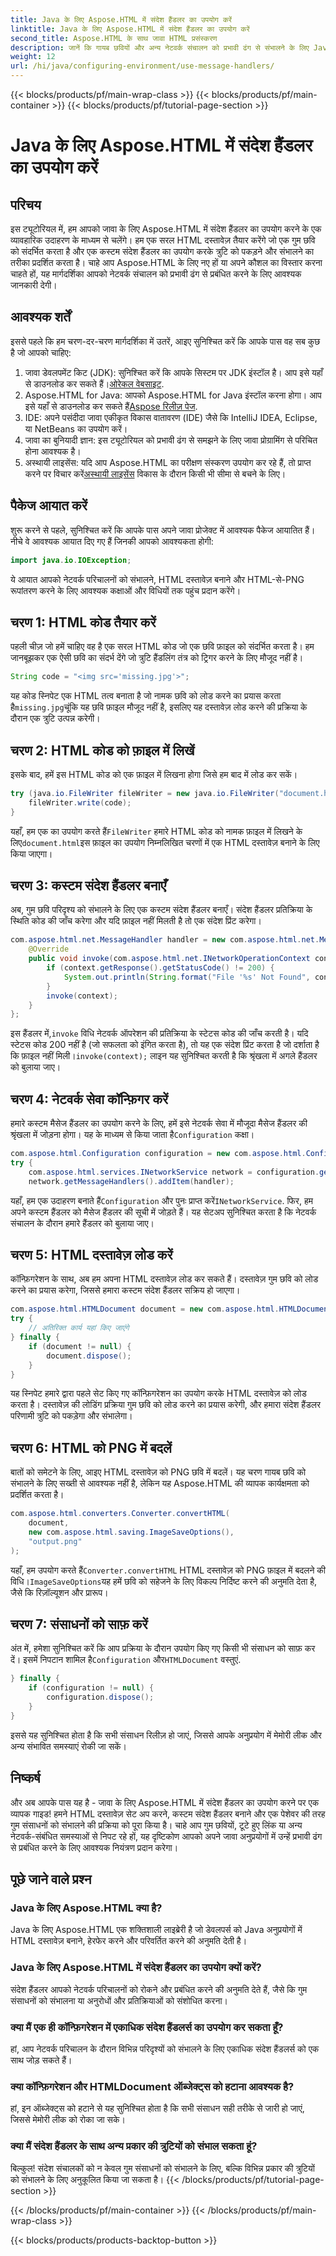 ```yaml
---
title: Java के लिए Aspose.HTML में संदेश हैंडलर का उपयोग करें
linktitle: Java के लिए Aspose.HTML में संदेश हैंडलर का उपयोग करें
second_title: Aspose.HTML के साथ जावा HTML प्रसंस्करण
description: जानें कि गायब छवियों और अन्य नेटवर्क संचालन को प्रभावी ढंग से संभालने के लिए Java के लिए Aspose.HTML में संदेश हैंडलर का उपयोग कैसे करें।
weight: 12
url: /hi/java/configuring-environment/use-message-handlers/
---
```


{{< blocks/products/pf/main-wrap-class >}}
{{< blocks/products/pf/main-container >}}
{{< blocks/products/pf/tutorial-page-section >}}

# Java के लिए Aspose.HTML में संदेश हैंडलर का उपयोग करें

## परिचय
इस ट्यूटोरियल में, हम आपको जावा के लिए Aspose.HTML में संदेश हैंडलर का उपयोग करने के एक व्यावहारिक उदाहरण के माध्यम से चलेंगे। हम एक सरल HTML दस्तावेज़ तैयार करेंगे जो एक गुम छवि को संदर्भित करता है और एक कस्टम संदेश हैंडलर का उपयोग करके त्रुटि को पकड़ने और संभालने का तरीका प्रदर्शित करता है। चाहे आप Aspose.HTML के लिए नए हों या अपने कौशल का विस्तार करना चाहते हों, यह मार्गदर्शिका आपको नेटवर्क संचालन को प्रभावी ढंग से प्रबंधित करने के लिए आवश्यक जानकारी देगी।
## आवश्यक शर्तें
इससे पहले कि हम चरण-दर-चरण मार्गदर्शिका में उतरें, आइए सुनिश्चित करें कि आपके पास वह सब कुछ है जो आपको चाहिए:
1.  जावा डेवलपमेंट किट (JDK): सुनिश्चित करें कि आपके सिस्टम पर JDK इंस्टॉल है। आप इसे यहाँ से डाउनलोड कर सकते हैं।[ओरेकल वेबसाइट](https://www.oracle.com/java/technologies/javase-downloads.html).
2.  Aspose.HTML for Java: आपको Aspose.HTML for Java इंस्टॉल करना होगा। आप इसे यहाँ से डाउनलोड कर सकते हैं[Aspose रिलीज़ पेज](https://releases.aspose.com/html/java/).
3. IDE: अपने पसंदीदा जावा एकीकृत विकास वातावरण (IDE) जैसे कि IntelliJ IDEA, Eclipse, या NetBeans का उपयोग करें।
4. जावा का बुनियादी ज्ञान: इस ट्यूटोरियल को प्रभावी ढंग से समझने के लिए जावा प्रोग्रामिंग से परिचित होना आवश्यक है।
5.  अस्थायी लाइसेंस: यदि आप Aspose.HTML का परीक्षण संस्करण उपयोग कर रहे हैं, तो प्राप्त करने पर विचार करें[अस्थायी लाइसेंस](https://purchase.aspose.com/temporary-license/) विकास के दौरान किसी भी सीमा से बचने के लिए।

## पैकेज आयात करें
शुरू करने से पहले, सुनिश्चित करें कि आपके पास अपने जावा प्रोजेक्ट में आवश्यक पैकेज आयातित हैं। नीचे वे आवश्यक आयात दिए गए हैं जिनकी आपको आवश्यकता होगी:
```java
import java.io.IOException;
```
ये आयात आपको नेटवर्क परिचालनों को संभालने, HTML दस्तावेज़ बनाने और HTML-से-PNG रूपांतरण करने के लिए आवश्यक कक्षाओं और विधियों तक पहुंच प्रदान करेंगे।

## चरण 1: HTML कोड तैयार करें
पहली चीज़ जो हमें चाहिए वह है एक सरल HTML कोड जो एक छवि फ़ाइल को संदर्भित करता है। हम जानबूझकर एक ऐसी छवि का संदर्भ देंगे जो त्रुटि हैंडलिंग तंत्र को ट्रिगर करने के लिए मौजूद नहीं है।
```java
String code = "<img src='missing.jpg'>";
```
 यह कोड स्निपेट एक HTML तत्व बनाता है जो नामक छवि को लोड करने का प्रयास करता है`missing.jpg`चूंकि यह छवि फ़ाइल मौजूद नहीं है, इसलिए यह दस्तावेज़ लोड करने की प्रक्रिया के दौरान एक त्रुटि उत्पन्न करेगी।
## चरण 2: HTML कोड को फ़ाइल में लिखें
इसके बाद, हमें इस HTML कोड को एक फ़ाइल में लिखना होगा जिसे हम बाद में लोड कर सकें।
```java
try (java.io.FileWriter fileWriter = new java.io.FileWriter("document.html")) {
    fileWriter.write(code);
}
```
 यहाँ, हम एक का उपयोग करते हैं`FileWriter` हमारे HTML कोड को नामक फ़ाइल में लिखने के लिए`document.html`इस फ़ाइल का उपयोग निम्नलिखित चरणों में एक HTML दस्तावेज़ बनाने के लिए किया जाएगा।
## चरण 3: कस्टम संदेश हैंडलर बनाएँ
अब, गुम छवि परिदृश्य को संभालने के लिए एक कस्टम संदेश हैंडलर बनाएँ। संदेश हैंडलर प्रतिक्रिया के स्थिति कोड की जाँच करेगा और यदि फ़ाइल नहीं मिलती है तो एक संदेश प्रिंट करेगा।
```java
com.aspose.html.net.MessageHandler handler = new com.aspose.html.net.MessageHandler() {
    @Override
    public void invoke(com.aspose.html.net.INetworkOperationContext context) {
        if (context.getResponse().getStatusCode() != 200) {
            System.out.println(String.format("File '%s' Not Found", context.getRequest().getRequestUri().toString()));
        }
        invoke(context);
    }
};
```
 इस हैंडलर में,`invoke` विधि नेटवर्क ऑपरेशन की प्रतिक्रिया के स्टेटस कोड की जाँच करती है। यदि स्टेटस कोड 200 नहीं है (जो सफलता को इंगित करता है), तो यह एक संदेश प्रिंट करता है जो दर्शाता है कि फ़ाइल नहीं मिली।`invoke(context);` लाइन यह सुनिश्चित करती है कि श्रृंखला में अगले हैंडलर को बुलाया जाए।
## चरण 4: नेटवर्क सेवा कॉन्फ़िगर करें
 हमारे कस्टम मैसेज हैंडलर का उपयोग करने के लिए, हमें इसे नेटवर्क सेवा में मौजूदा मैसेज हैंडलर की श्रृंखला में जोड़ना होगा। यह के माध्यम से किया जाता है`Configuration` कक्षा।
```java
com.aspose.html.Configuration configuration = new com.aspose.html.Configuration();
try {
    com.aspose.html.services.INetworkService network = configuration.getService(com.aspose.html.services.INetworkService.class);
    network.getMessageHandlers().addItem(handler);
```
यहाँ, हम एक उदाहरण बनाते हैं`Configuration` और पुनः प्राप्त करें`INetworkService`. फिर, हम अपने कस्टम हैंडलर को मैसेज हैंडलर की सूची में जोड़ते हैं। यह सेटअप सुनिश्चित करता है कि नेटवर्क संचालन के दौरान हमारे हैंडलर को बुलाया जाए।
## चरण 5: HTML दस्तावेज़ लोड करें
कॉन्फ़िगरेशन के साथ, अब हम अपना HTML दस्तावेज़ लोड कर सकते हैं। दस्तावेज़ गुम छवि को लोड करने का प्रयास करेगा, जिससे हमारा कस्टम संदेश हैंडलर सक्रिय हो जाएगा।
```java
com.aspose.html.HTMLDocument document = new com.aspose.html.HTMLDocument("document.html", configuration);
try {
    // अतिरिक्त कार्य यहां किए जाएंगे
} finally {
    if (document != null) {
        document.dispose();
    }
}
```
यह स्निपेट हमारे द्वारा पहले सेट किए गए कॉन्फ़िगरेशन का उपयोग करके HTML दस्तावेज़ को लोड करता है। दस्तावेज़ की लोडिंग प्रक्रिया गुम छवि को लोड करने का प्रयास करेगी, और हमारा संदेश हैंडलर परिणामी त्रुटि को पकड़ेगा और संभालेगा।
## चरण 6: HTML को PNG में बदलें
बातों को समेटने के लिए, आइए HTML दस्तावेज़ को PNG छवि में बदलें। यह चरण गायब छवि को संभालने के लिए सख्ती से आवश्यक नहीं है, लेकिन यह Aspose.HTML की व्यापक कार्यक्षमता को प्रदर्शित करता है।
```java
com.aspose.html.converters.Converter.convertHTML(
    document,
    new com.aspose.html.saving.ImageSaveOptions(),
    "output.png"
);
```
 यहाँ, हम उपयोग करते हैं`Converter.convertHTML` HTML दस्तावेज़ को PNG फ़ाइल में बदलने की विधि।`ImageSaveOptions`यह हमें छवि को सहेजने के लिए विकल्प निर्दिष्ट करने की अनुमति देता है, जैसे कि रिज़ॉल्यूशन और प्रारूप।
## चरण 7: संसाधनों को साफ़ करें
 अंत में, हमेशा सुनिश्चित करें कि आप प्रक्रिया के दौरान उपयोग किए गए किसी भी संसाधन को साफ़ कर दें। इसमें निपटान शामिल है`Configuration` और`HTMLDocument` वस्तुएं.
```java
} finally {
    if (configuration != null) {
        configuration.dispose();
    }
}
```
इससे यह सुनिश्चित होता है कि सभी संसाधन रिलीज़ हो जाएं, जिससे आपके अनुप्रयोग में मेमोरी लीक और अन्य संभावित समस्याएं रोकी जा सकें।

## निष्कर्ष
और अब आपके पास यह है - जावा के लिए Aspose.HTML में संदेश हैंडलर का उपयोग करने पर एक व्यापक गाइड! हमने HTML दस्तावेज़ सेट अप करने, कस्टम संदेश हैंडलर बनाने और एक पेशेवर की तरह गुम संसाधनों को संभालने की प्रक्रिया को पूरा किया है। चाहे आप गुम छवियों, टूटे हुए लिंक या अन्य नेटवर्क-संबंधित समस्याओं से निपट रहे हों, यह दृष्टिकोण आपको अपने जावा अनुप्रयोगों में उन्हें प्रभावी ढंग से प्रबंधित करने के लिए आवश्यक नियंत्रण प्रदान करेगा।

## पूछे जाने वाले प्रश्न
### Java के लिए Aspose.HTML क्या है?
Java के लिए Aspose.HTML एक शक्तिशाली लाइब्रेरी है जो डेवलपर्स को Java अनुप्रयोगों में HTML दस्तावेज़ बनाने, हेरफेर करने और परिवर्तित करने की अनुमति देती है।
### Java के लिए Aspose.HTML में संदेश हैंडलर का उपयोग क्यों करें?
संदेश हैंडलर आपको नेटवर्क परिचालनों को रोकने और प्रबंधित करने की अनुमति देते हैं, जैसे कि गुम संसाधनों को संभालना या अनुरोधों और प्रतिक्रियाओं को संशोधित करना।
### क्या मैं एक ही कॉन्फ़िगरेशन में एकाधिक संदेश हैंडलर्स का उपयोग कर सकता हूँ?
हां, आप नेटवर्क परिचालन के दौरान विभिन्न परिदृश्यों को संभालने के लिए एकाधिक संदेश हैंडलर्स को एक साथ जोड़ सकते हैं।
### क्या कॉन्फ़िगरेशन और HTMLDocument ऑब्जेक्ट्स को हटाना आवश्यक है?
हां, इन ऑब्जेक्ट्स को हटाने से यह सुनिश्चित होता है कि सभी संसाधन सही तरीके से जारी हो जाएं, जिससे मेमोरी लीक को रोका जा सके।
### क्या मैं संदेश हैंडलर के साथ अन्य प्रकार की त्रुटियों को संभाल सकता हूं?
बिल्कुल! संदेश संचालकों को न केवल गुम संसाधनों को संभालने के लिए, बल्कि विभिन्न प्रकार की त्रुटियों को संभालने के लिए अनुकूलित किया जा सकता है।
{{< /blocks/products/pf/tutorial-page-section >}}

{{< /blocks/products/pf/main-container >}}
{{< /blocks/products/pf/main-wrap-class >}}

{{< blocks/products/products-backtop-button >}}
